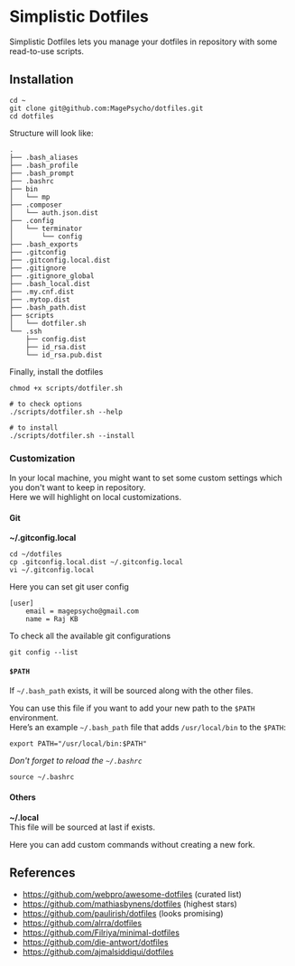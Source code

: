 # Simplistic Dotfiles
Simplistic Dotfiles lets you manage your dotfiles in repository with some read-to-use scripts.

## Installation
```
cd ~
git clone git@github.com:MagePsycho/dotfiles.git
cd dotfiles
```

Structure will look like:
```
.
├── .bash_aliases
├── .bash_profile
├── .bash_prompt
├── .bashrc
├── bin
│   └── mp
├── .composer
│   └── auth.json.dist
├── .config
│   └── terminator
│       └── config
├── .bash_exports
├── .gitconfig
├── .gitconfig.local.dist
├── .gitignore
├── .gitignore_global
├── .bash_local.dist
├── .my.cnf.dist
├── .mytop.dist
├── .bash_path.dist
├── scripts
│   └── dotfiler.sh
└── .ssh
    ├── config.dist
    ├── id_rsa.dist
    └── id_rsa.pub.dist

```

Finally, install the dotfiles
```
chmod +x scripts/dotfiler.sh

# to check options
./scripts/dotfiler.sh --help

# to install
./scripts/dotfiler.sh --install
```

### Customization
In your local machine, you might want to set some custom settings which you don't want to keep in repository.  
Here we will highlight on local customizations.

#### Git
**~/.gitconfig.local**
```
cd ~/dotfiles
cp .gitconfig.local.dist ~/.gitconfig.local
vi ~/.gitconfig.local
```

Here you can set git user config
```
[user]
    email = magepsycho@gmail.com
    name = Raj KB
```

To check all the available git configurations
```
git config --list
```

#### `$PATH`
If `~/.bash_path` exists, it will be sourced along with the other files.

You can use this file if you want to add your new path to the `$PATH` environment.  
Here’s an example `~/.bash_path` file that adds `/usr/local/bin` to the `$PATH`:
```
export PATH="/usr/local/bin:$PATH"
```


*Don't forget to reload the `~/.bashrc`*
```
source ~/.bashrc
```

#### Others


**~/.local**  
This file will be sourced at last if exists.

Here you can add custom commands without creating a new fork.

## References
- https://github.com/webpro/awesome-dotfiles (curated list)
- https://github.com/mathiasbynens/dotfiles (highest stars)
- https://github.com/paulirish/dotfiles (looks promising)
- https://github.com/alrra/dotfiles
- https://github.com/Filriya/minimal-dotfiles
- https://github.com/die-antwort/dotfiles
- https://github.com/ajmalsiddiqui/dotfiles
